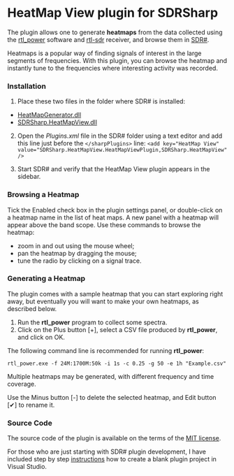 # HeatMap View plugin for SDRSharp

The plugin allows one to generate **heatmaps** from the data collected
using the [rtl_power](http://kmkeen.com/rtl-power/) software and 
[rtl-sdr](https://www.rtl-sdr.com/about-rtl-sdr/) receiver, and browse them in 
[SDR#](https://airspy.com/download/).

Heatmaps is a popular way of finding signals of interest in the large segments
of frequencies. With this plugin, you can browse the heatmap and instantly tune
to the frequencies where interesting activity was recorded.

### Installation
1. Place these two files in the folder where SDR# is installed:
  * [HeatMapGenerator.dll](HeatMapGenerator.Delphi/HeatMapGenerator.dll)
  * [SDRSharp.HeatMapView.dll](SDRSharp.HeatMapView/bin/Release/SDRSharp.HeatMapView.dll)
  
2. Open the *Plugins.xml* file in the SDR# folder using a text editor and
add this line just before the `</sharpPlugins>` line:
`<add key="HeatMap View" value="SDRSharp.HeatMapView.HeatMapViewPlugin,SDRSharp.HeatMapView" />`

3. Start SDR# and verify that the HeatMap View plugin appears in the sidebar.

### Browsing a Heatmap
Tick the Enabled check box in the plugin settings panel, or double-click
on a heatmap name in the list of heat maps. A new panel with a heatmap 
will appear above the band scope. Use these commands to browse the heatmap:
  * zoom in and out using the mouse wheel;
  * pan the heatmap by dragging the mouse;
  * tune the radio by clicking on a signal trace.
  
### Generating a Heatmap
The plugin comes with a sample heatmap that you can start exploring right away,
but eventually you will want to make your own heatmaps, as described below. 

1. Run the **rtl_power** program to collect some spectra.
2. Click on the Plus button [+], select a CSV file produced by **rtl_power**, 
and click on OK.

The following command line is recommended for running **rtl_power**:

`rtl_power.exe -f 24M:1700M:50k -i 1s -c 0.25 -g 50 -e 1h "Example.csv"`

Multiple heatmaps may be generated, with different frequency and time coverage.

Use the Minus button [-] to delete the selected heatmap, and Edit button [✔]
to rename it.

### Source Code
The source code of the plugin is available on the terms of the 
[MIT license](https://opensource.org/licenses/MIT).

For those who are just starting with SDR# plugin development, I have included
step by step [instructions](SDRPluginSteps.htm) 
how to create a blank plugin project in Visual Studio.


  
